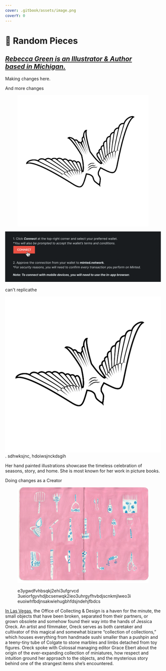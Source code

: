 ```yaml
---
cover: .gitbook/assets/image.png
coverY: 0
---
```


# 🚩 Random Pieces

[_Rebecca Green is an Illustrator & Author_\
_based in Michigan._](https://www.thisiscolossal.com/)
------------------------------------------------------

Making changes here.&#x20;

And more changes&#x20;





<figure><img src=".gitbook/assets/1683624355swallow-bird-silhouette.svg" alt=""><figcaption></figcaption></figure>

![](<.gitbook/assets/CleanShot 2023-05-19 at 13.40.41@2x.png>)

can't replicathe&#x20;

<img src=".gitbook/assets/1683624355swallow-bird-silhouette (1).svg" alt="" data-size="line">. sdhwksjnc,  hdoiwsjnckdsgih

Her hand painted illustrations showcase the timeless celebration of seasons, story, and home. She is most known for her work in picture books.

Doing changes as a Creator



<figure><img src=".gitbook/assets/008-removebg-preview.png" alt=""><figcaption><p>e3ygwdfvhbsqkj2ehi3ufgrvcd 3ueiorfgyvhdjbcsenwqk2ieo3uhrgyfhvbdjscnkmjlweo3i euoiwhfbdjnsakwiehugbhfdsjndehjfbdcs</p></figcaption></figure>

[In Las Vegas](https://www.thisiscolossal.com/category/design/), the Office of Collecting & Design is a haven for the minute, the small objects that have been broken, separated from their partners, or grown obsolete and somehow found their way into the hands of Jessica Oreck. An artist and filmmaker, Oreck serves as both caretaker and cultivator of this magical and somewhat bizarre “collection of collections,” which houses everything from handmade sushi smaller than a pushpin and a teeny-tiny tube of Colgate to stone marbles and limbs detached from toy figures. Oreck spoke with Colossal managing editor Grace Ebert about the origin of the ever-expanding collection of miniatures, how respect and intuition ground her approach to the objects, and the mysterious story behind one of the strangest items she’s encountered.
